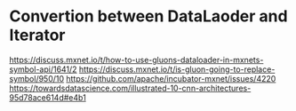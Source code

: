 # Convertion between DataLaoder and Iterator

https://discuss.mxnet.io/t/how-to-use-gluons-dataloader-in-mxnets-symbol-api/1641/2
https://discuss.mxnet.io/t/is-gluon-going-to-replace-symbol/950/10
https://github.com/apache/incubator-mxnet/issues/4220
https://towardsdatascience.com/illustrated-10-cnn-architectures-95d78ace614d#e4b1